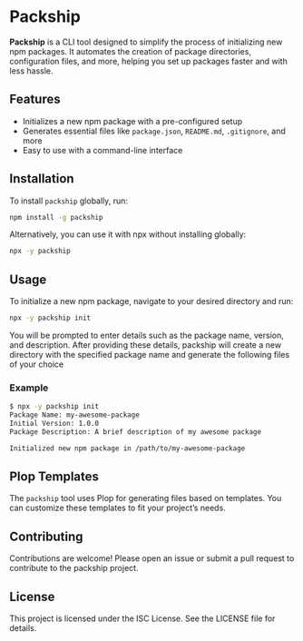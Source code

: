 # Packship

**Packship** is a CLI tool designed to simplify the process of initializing new npm packages. It automates the creation of package directories, configuration files, and more, helping you set up packages faster and with less hassle.

## Features

- Initializes a new npm package with a pre-configured setup
- Generates essential files like `package.json`, `README.md`, `.gitignore`, and more
- Easy to use with a command-line interface

## Installation

To install `packship` globally, run:

```bash
npm install -g packship
```

Alternatively, you can use it with npx without installing globally:

```bash
npx -y packship
```

## Usage

To initialize a new npm package, navigate to your desired directory and run:

```bash
npx -y packship init
```

You will be prompted to enter details such as the package name, version, and description. After providing these details, packship will create a new directory with the specified package name and generate the following files of your choice

### Example

```bash
$ npx -y packship init
Package Name: my-awesome-package
Initial Version: 1.0.0
Package Description: A brief description of my awesome package

Initialized new npm package in /path/to/my-awesome-package
```

## Plop Templates

The `packship` tool uses Plop for generating files based on templates. You can customize these templates to fit your project’s needs.

## Contributing

Contributions are welcome! Please open an issue or submit a pull request to contribute to the packship project.

## License

This project is licensed under the ISC License. See the LICENSE file for details.
